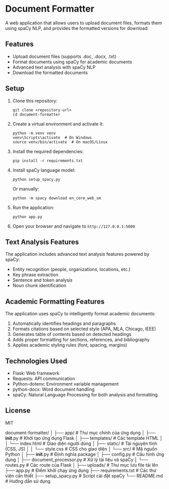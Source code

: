 # Document Formatter

A web application that allows users to upload document files, formats them using spaCy NLP, and provides the formatted versions for download.

## Features

- Upload document files (supports .doc, .docx, .txt)
- Format documents using spaCy for academic documents
- Advanced text analysis with spaCy NLP
- Download the formatted documents

## Setup

1. Clone this repository:
   ```
   git clone <repository-url>
   cd document-formatter
   ```

2. Create a virtual environment and activate it:
   ```
   python -m venv venv
   venv\Scripts\activate  # On Windows
   source venv/bin/activate  # On macOS/Linux
   ```

3. Install the required dependencies:
   ```
   pip install -r requirements.txt
   ```

4. Install spaCy language model:
   ```
   python setup_spacy.py
   ```
   Or manually:
   ```
   python -m spacy download en_core_web_sm
   ```

5. Run the application:
   ```
   python app.py
   ```

6. Open your browser and navigate to `http://127.0.0.1:5000`

## Text Analysis Features

The application includes advanced text analysis features powered by spaCy:

- Entity recognition (people, organizations, locations, etc.)
- Key phrase extraction
- Sentence and token analysis
- Noun chunk identification

## Academic Formatting Features

The application uses spaCy to intelligently format academic documents:

1. Automatically identifies headings and paragraphs
2. Formats citations based on selected style (APA, MLA, Chicago, IEEE)
3. Generates table of contents based on detected headings
4. Adds proper formatting for sections, references, and bibliography
5. Applies academic styling rules (font, spacing, margins)

## Technologies Used

- Flask: Web framework
- Requests: API communication
- Python-dotenv: Environment variable management
- python-docx: Word document handling
- spaCy: Natural Language Processing for both analysis and formatting

## License

MIT 

document-formatter/
│
├── app/                          # Thư mục chính của ứng dụng
│   ├── __init__.py               # Khởi tạo ứng dụng Flask
│   ├── templates/                # Các template HTML
│   │   └── index.html            # Giao diện người dùng
│   ├── static/                   # Tài nguyên tĩnh (CSS, JS)
│   │   └── style.css             # CSS cho giao diện
│   └── src/                      # Mã nguồn Python
│       ├── __init__.py           # Định nghĩa package
│       ├── config.py             # Cấu hình ứng dụng
│       ├── document_processor.py # Xử lý tài liệu và spaCy
│       └── routes.py             # Các route của Flask
│
├── uploads/                      # Thư mục lưu file tải lên
├── app.py                        # Điểm khởi chạy ứng dụng
├── requirements.txt              # Các thư viện cần thiết
├── setup_spacy.py                # Script cài đặt spaCy
└── README.md                     # Hướng dẫn sử dụng